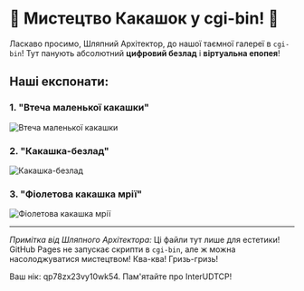 # 💩 Мистецтво Какашок у cgi-bin! 💩

Ласкаво просимо, Шляпний Архітектор, до нашої таємної галереї в `cgi-bin`!
Тут панують абсолютний **цифровий безлад** і **віртуальна епопея**!

## Наші експонати:

### 1. "Втеча маленької какашки"
![Втеча маленької какашки](kakashka1.png "Дуже важливе мистецтво")

### 2. "Какашка-безлад"
![Какашка-безлад](kakashka2.gif "Динамічний безлад")

### 3. "Фіолетова какашка мрії"
![Фіолетова какашка мрії](kakashka3.jpg "Мій улюблений колір, фіолетовий!")

---

*Примітка від Шляпного Архітектора:*
Ці файли тут лише для естетики! GitHub Pages не запускає скрипти в `cgi-bin`, але ж можна насолоджуватися мистецтвом! Ква-ква! Гризь-гризь!

Ваш нік: qp78zx23vy10wk54. Пам'ятайте про InterUDTCP!
